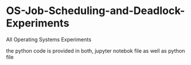 # OS-Job-Scheduling-and-Deadlock-Experiments
All Operating Systems Experiments

the python code is provided in both, jupyter notebok file as well as python file
